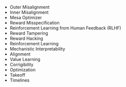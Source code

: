 - Outer Misalignment
- Inner Misalignment
- Mesa Optimizer
- Reward Misspecification
- Reinforcement Learning from Human Feedback (RLHF)
- Reward Tampering
- Reward Hacking
- Reinforcement Learning
- Mechanistic Interpretability
- Alignment
- Value Learning
- Corrigibility
- Optimization
- Takeoff
- Timelines